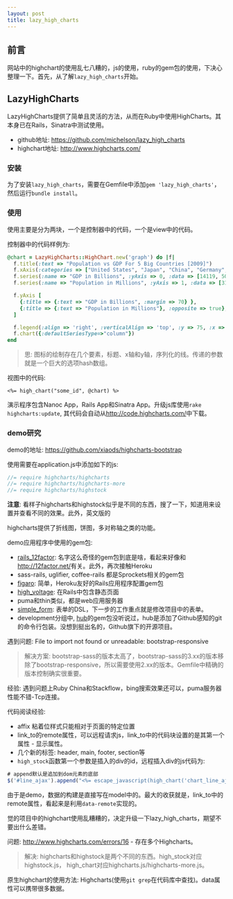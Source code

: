 ```yaml
---
layout: post
title: lazy_high_charts
---
```


## 前言

网站中的highchart的使用乱七八糟的，js的使用，ruby的gem包的使用，下决心整理一下。首先，从了解`lazy_high_charts`开始。

## LazyHighCharts

LazyHighCharts提供了简单且灵活的方法，从而在Ruby中使用HighCharts。其本身已在Rails，Sinatra中测试使用。

* github地址: <https://github.com/michelson/lazy_high_charts>
* highchart地址: <http://www.highcharts.com/>

### 安装

为了安装`lazy_high_charts`，需要在Gemfile中添加`gem 'lazy_high_charts'`，然后运行`bundle install`。

### 使用

使用主要是分为两块，一个是控制器中的代码，一个是view中的代码。

控制器中的代码样例为: 

```ruby
@chart = LazyHighCharts::HighChart.new('graph') do |f|
  f.title(:text => "Population vs GDP For 5 Big Countries [2009]")       # 参数赋值的另一种方法: f.options[:title][:text] 
  f.xAxis(:categories => ["United States", "Japan", "China", "Germany", "France"])
  f.series(:name => "GDP in Billions", :yAxis => 0, :data => [14119, 5068, 4985, 3339, 2656])
  f.series(:name => "Population in Millions", :yAxis => 1, :data => [310, 127, 1340, 81, 65])

  f.yAxis [
    {:title => {:text => "GDP in Billions", :margin => 70} },
    {:title => {:text => "Population in Millions"}, :opposite => true},
  ]

  f.legend(:align => 'right', :verticalAlign => 'top', :y => 75, :x => -50, :layout => 'vertical',)
  f.chart({:defaultSeriesType=>"column"})
end
```
> 思: 图标的绘制存在几个要素，标题、x轴和y轴，序列化的线。传递的参数就是一个巨大的选项hash数组。

视图中的代码:

```erb
<%= high_chart("some_id", @chart) %>
```

演示程序包含Nanoc App，Rails App和Sinatra App。升级js库使用`rake highcharts:update`, 其代码会自动从<http://code.highcharts.com/>中下载。

### demo研究

demo的地址: <https://github.com/xiaods/highcharts-bootstrap>

使用需要在application.js中添加如下的js:

```javascript
//= require highcharts/highcharts
//= require highcharts/highcharts-more
//= require highcharts/highstock
```

**注意**: 看样子highcharts和highstock似乎是不同的东西，搜了一下，知道用来设置并查看不同的效果。此外，英文版的

highcharts提供了折线图，饼图，多对称轴之类的功能。

demo应用程序中使用的gem包: 

* [rails_12factor](https://github.com/heroku/rails_12factor): 名字这么奇怪的gem包到底是啥，看起来好像和<http://12factor.net/>有关。此外，再次接触Heroku
* sass-rails, uglifier, coffee-rails 都是Sprockets相关的gem包
* [figaro](https://github.com/laserlemon/figaro): 简单，Heroku友好的Rails应用程序配置gem包
* [high_voltage](https://github.com/thoughtbot/high_voltage): 在Rails中包含静态页面
* puma和thin类似，都是web应用服务器
* [simple_form](https://github.com/plataformatec/simple_form): 表单的DSL，下一步的工作重点就是修改项目中的表单。
* development分组中, [hub](https://github.com/github/hub)的gem包没听说过，hub是添加了Github感知的git的命令行包装。没想到挺出名的，Github旗下的开源项目。

遇到问题:  File to import not found or unreadable: bootstrap-responsive

> 解决方案: bootstrap-sass的版本太高了，bootstrap-sass的3.xx的版本移除了bootstrap-responsive，所以需要使用2.xx的版本。Gemfile中精确的版本控制确实很重要。

经验: 遇到问题上Ruby China和Stackflow，bing搜索效果还可以，puma服务器性能不错-Tcp连接。

代码阅读经验: 

* affix 粘着位样式只能相对于页面的特定位置
* link_to的remote属性，可以远程请求js，link_to中的代码块设置的是其第一个属性 - 显示属性。
* 几个新的标签: header, main, footer, section等
* `high_stock`函数第一个参数是插入的div的id，远程插入div的js代码为: 

```javascript
# append默认是追加到dom元素的底部
$('#line_ajax').append("<%= escape_javascript(high_chart('chart_line_ajax', @chart)) -%>")
```

由于是demo，数据的构建是直接写在model中的。最大的收获就是，link_to中的remote属性，看起来是利用`data-remote`实现的。

觉的项目中的highchart使用乱糟糟的，决定升级一下lazy_high_charts，期望不要出什么差错。

问题: http://www.highcharts.com/errors/16 - 存在多个Highcharts。

> 解决: highcharts和highstock是两个不同的东西。high_stock对应highstock.js， high_chart对应highcharts.js/highcharts-more.js。

原生highchart的使用方法: Highcharts(使用`git grep`在代码库中查找)。data属性可以携带很多数据。
